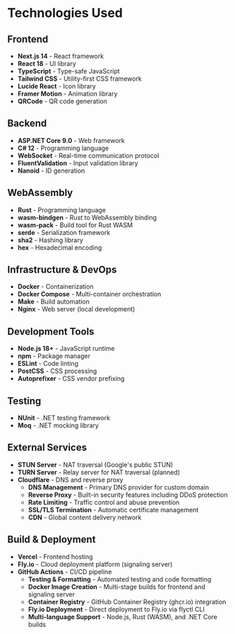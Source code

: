 # Technologies Used

## Frontend
- **Next.js 14** - React framework
- **React 18** - UI library
- **TypeScript** - Type-safe JavaScript
- **Tailwind CSS** - Utility-first CSS framework
- **Lucide React** - Icon library
- **Framer Motion** - Animation library
- **QRCode** - QR code generation

## Backend
- **ASP.NET Core 9.0** - Web framework
- **C# 12** - Programming language
- **WebSocket** - Real-time communication protocol
- **FluentValidation** - Input validation library
- **Nanoid** - ID generation

## WebAssembly
- **Rust** - Programming language
- **wasm-bindgen** - Rust to WebAssembly binding
- **wasm-pack** - Build tool for Rust WASM
- **serde** - Serialization framework
- **sha2** - Hashing library
- **hex** - Hexadecimal encoding

## Infrastructure & DevOps
- **Docker** - Containerization
- **Docker Compose** - Multi-container orchestration
- **Make** - Build automation
- **Nginx** - Web server (local development)

## Development Tools
- **Node.js 18+** - JavaScript runtime
- **npm** - Package manager
- **ESLint** - Code linting
- **PostCSS** - CSS processing
- **Autoprefixer** - CSS vendor prefixing

## Testing
- **NUnit** - .NET testing framework
- **Moq** - .NET mocking library

## External Services
- **STUN Server** - NAT traversal (Google's public STUN)
- **TURN Server** - Relay server for NAT traversal (planned)
- **Cloudflare** - DNS and reverse proxy
  - **DNS Management** - Primary DNS provider for custom domain
  - **Reverse Proxy** - Built-in security features including DDoS protection
  - **Rate Limiting** - Traffic control and abuse prevention
  - **SSL/TLS Termination** - Automatic certificate management
  - **CDN** - Global content delivery network

## Build & Deployment
- **Vercel** - Frontend hosting
- **Fly.io** - Cloud deployment platform (signaling server)
- **GitHub Actions** - CI/CD pipeline
  - **Testing & Formatting** - Automated testing and code formatting
  - **Docker Image Creation** - Multi-stage builds for frontend and signaling server
  - **Container Registry** - GitHub Container Registry (ghcr.io) integration
  - **Fly.io Deployment** - Direct deployment to Fly.io via flyctl CLI
  - **Multi-language Support** - Node.js, Rust (WASM), and .NET Core builds
